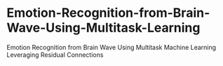 # Emotion-Recognition-from-Brain-Wave-Using-Multitask-Learning
Emotion Recognition from Brain Wave Using Multitask Machine Learning Leveraging Residual Connections

